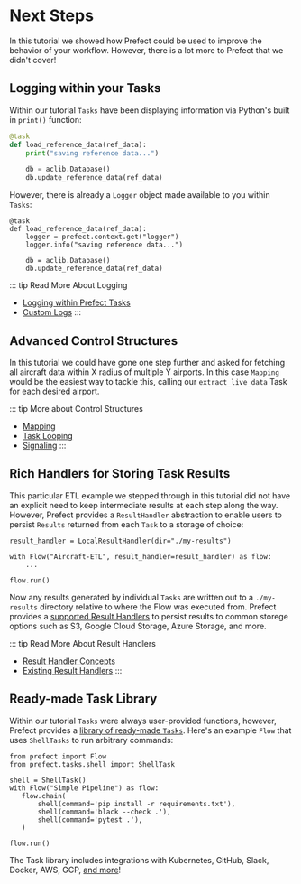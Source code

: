 # Next Steps

In this tutorial we showed how Prefect could be used to improve the behavior of your workflow. However, there is a lot more to Prefect that we didn't cover!

## Logging within your Tasks

Within our tutorial `Tasks` have been displaying information via Python's built in `print()` function:

```python
@task
def load_reference_data(ref_data):
    print("saving reference data...")

    db = aclib.Database()
    db.update_reference_data(ref_data)
```

However, there is already a `Logger` object made available to you within `Tasks`:

```python{3,4}
@task
def load_reference_data(ref_data):
    logger = prefect.context.get("logger")
    logger.info("saving reference data...")

    db = aclib.Database()
    db.update_reference_data(ref_data)
```
::: tip Read More About Logging
- [Logging within Prefect Tasks](/core/concepts/logging.html#logging)
- [Custom Logs](/core/advanced_tutorials/custom-logs.html)
:::

## Advanced Control Structures

In this tutorial we could have gone one step further and asked for fetching all aircraft data within X radius of multiple Y airports. In this case `Mapping` would be the easiest way to tackle this, calling our `extract_live_data` Task for each desired airport. 

::: tip More about Control Structures
- [Mapping](/core/concepts/mapping.html#mapping)
- [Task Looping](/core/examples/task_looping.html#task-looping)
- [Signaling](/core/getting_started/next-steps.html#signals)
:::

## Rich Handlers for Storing Task Results

This particular ETL example we stepped through in this tutorial did not have an explicit need to keep intermediate results at each step along the way. However, Prefect provides a `ResultHandler` abstraction to enable users to persist `Results` returned from each `Task` to a storage of choice:

```python{1}
result_handler = LocalResultHandler(dir="./my-results")

with Flow("Aircraft-ETL", result_handler=result_handler) as flow:
    ...

flow.run()
```

Now any results generated by individual `Tasks` are written out to a `./my-results` directory relative to where the Flow was executed from. Prefect provides a [supported Result Handlers](/api/latest/engine/result_handlers.html) to persist results to common storege options such as S3, Google Cloud Storage, Azure Storage, and more. 

::: tip Read More About Result Handlers
- [Result Handler Concepts](/core/concepts/results.html#results-and-result-handlers)
- [Existing Result Handlers](/api/latest/engine/result_handlers.html)
:::

## Ready-made Task Library

Within our tutorial `Tasks` were always user-provided functions, however, Prefect provides a [library of ready-made `Tasks`](/core/task_library/). Here's an example `Flow` that uses `ShellTasks` to run arbitrary commands:

```python{2,4,7-9}
from prefect import Flow
from prefect.tasks.shell import ShellTask
 
shell = ShellTask()
with Flow("Simple Pipeline") as flow:
   flow.chain(
       shell(command='pip install -r requirements.txt'),
       shell(command='black --check .'),
       shell(command='pytest .'),
   )
 
flow.run()
```

The Task library includes integrations with Kubernetes, GitHub, Slack, Docker, AWS, GCP, [and more](/core/task_library/)!

